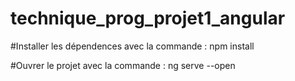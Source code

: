 # technique_prog_projet1_angular

#Installer les dépendences avec la commande : npm install

#Ouvrer le projet avec la commande : ng serve --open

